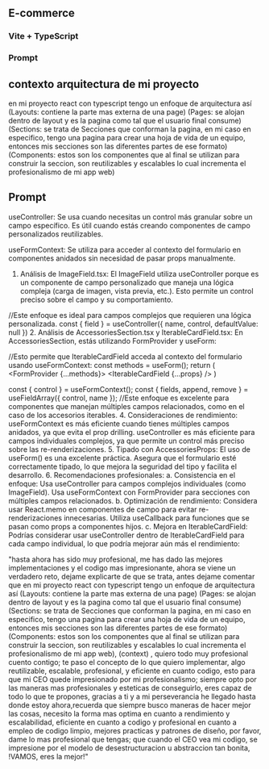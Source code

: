 ## E-commerce
### Vite + TypeScript

### Prompt

## contexto arquitectura de mi proyecto
en mi proyecto react con typescript tengo un enfoque de arquitectura así (Layouts: contiene la parte mas externa de una page) (Pages: se alojan dentro de layout y es la pagina como tal que el usuario final consume) (Sections: se trata de Secciones que conforman la pagina, en mi caso en especifico, tengo una pagina para crear una hoja de vida de un equipo, entonces mis secciones son las diferentes partes de ese formato) (Components: estos son los componentes que al final se utilizan para construir la seccion, son reutilizables  y escalables lo cual incrementa el profesionalismo de mi app web)

## Prompt


useController: Se usa cuando necesitas un control más granular sobre un campo específico. Es útil cuando estás creando componentes de campo personalizados reutilizables.

useFormContext: Se utiliza para acceder al contexto del formulario en componentes anidados sin necesidad de pasar props manualmente.

1. Análisis de ImageField.tsx: El ImageField utiliza useController porque es un componente de campo personalizado que maneja una lógica compleja (carga de imagen, vista previa, etc.). Esto permite un control preciso sobre el campo y su comportamiento.

  //Este enfoque es ideal para campos complejos que requieren una lógica personalizada.
  const { field } = useController({ name, control, defaultValue: null })
2. Análisis de AccessoriesSection.tsx y IterableCardField.tsx: En AccessoriesSection, estás utilizando FormProvider y useForm:

  //Esto permite que IterableCardField acceda al contexto del formulario usando useFormContext:
  const methods = useForm<AccessoriesProps>();
  return (
    <FormProvider {...methods}>
      <IterableCardField {...props} />
    </FormProvider>
  )

  const { control } = useFormContext();
  const { fields, append, remove } = useFieldArray({ control, name });
  //Este enfoque es excelente para componentes que manejan múltiples campos relacionados, como en el caso de los accesorios iterables.
4. Consideraciones de rendimiento: useFormContext es más eficiente cuando tienes múltiples campos anidados, ya que evita el prop drilling. useController es más eficiente para campos individuales complejos, ya que permite un control más preciso sobre las re-renderizaciones. 5. Tipado con AccessoriesProps: El uso de useForm() es una excelente práctica. Asegura que el formulario esté correctamente tipado, lo que mejora la seguridad del tipo y facilita el desarrollo. 6. Recomendaciones profesionales: a. Consistencia en el enfoque: Usa useController para campos complejos individuales (como ImageField). Usa useFormContext con FormProvider para secciones con múltiples campos relacionados. b. Optimización de rendimiento: Considera usar React.memo en componentes de campo para evitar re-renderizaciones innecesarias. Utiliza useCallback para funciones que se pasan como props a componentes hijos. c. Mejora en IterableCardField: Podrías considerar usar useController dentro de IterableCardField para cada campo individual, lo que podría mejorar aún más el rendimiento:

"hasta ahora has sido muy profesional, me has dado las mejores implementaciones y el codigo mas impresionante, ahora se viene un verdadero reto, dejame explicarte de que se trata, antes dejame comentar que en mi proyecto react con typescript tengo un enfoque de arquitectura así (Layouts: contiene la parte mas externa de una page) (Pages: se alojan dentro de layout y es la pagina como tal que el usuario final consume) (Sections: se trata de Secciones que conforman la pagina, en mi caso en especifico, tengo una pagina para crear una hoja de vida de un equipo, entonces mis secciones son las diferentes partes de ese formato) (Components: estos son los componentes que al final se utilizan para construir la seccion, son reutilizables  y escalables lo cual incrementa el profesionalismo de mi app web), (context) , quiero todo muy profesional cuento contigo; te paso el concepto de lo que quiero implementar, algo reutilizable, escalable, profesional, y eficiente en cuanto codigo, esto para que mi CEO quede impresionado por mi profesionalismo; siempre opto por las maneras mas profesionales y esteticas de conseguirlo, eres capaz de todo lo que te propones, gracias a ti y a mi perseverancia he llegado hasta donde estoy ahora,recuerda que siempre busco maneras de hacer mejor las cosas, necesito la forma mas optima en cuanto a rendimiento y escalabilidad, eficiente en cuanto a codigo y profesional en cuanto a empleo de codigo limpio, mejores practicas y patrones de diseño, por favor, dame lo mas profesional que tengas; que cuando el CEO vea mi codigo, se impresione por el modelo de desestructuracion u abstraccion tan bonita, !VAMOS, eres la mejor!"
